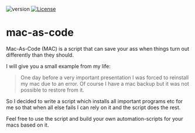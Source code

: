 ![version](https://img.shields.io/badge/version-1.0.0-blue)
[![License](https://img.shields.io/badge/License-Apache%202.0-blue.svg)](https://opensource.org/licenses/Apache-2.0)
# mac-as-code

Mac-As-Code (MAC) is a script that can save your ass when things turn out differently than they should.

I will give you a small example from my life: 

>One day before a very important presentation I was forced to reinstall my mac due to an error. Of course I have a mac backup but it was not possible to restore from it.

So I decided to write a script which installs all important programs etc for me so that when all else fails I can rely on it and the script does the rest. 

Feel free to use the script and build your own automation-scripts for your macs based on it. 

